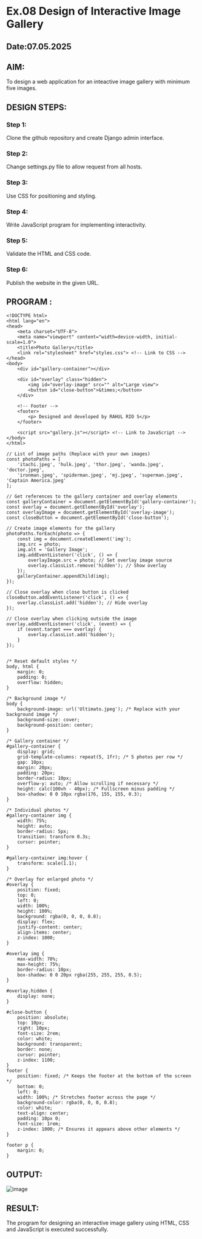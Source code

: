 # Ex.08 Design of Interactive Image Gallery
## Date:07.05.2025

## AIM:
To design a web application for an inteactive image gallery with minimum five images.

## DESIGN STEPS:

### Step 1:
Clone the github repository and create Django admin interface.

### Step 2:
Change settings.py file to allow request from all hosts.

### Step 3:
Use CSS for positioning and styling.

### Step 4:
Write JavaScript program for implementing interactivity.

### Step 5:
Validate the HTML and CSS code.

### Step 6:
Publish the website in the given URL.

## PROGRAM :
```
<!DOCTYPE html>
<html lang="en">
<head>
    <meta charset="UTF-8">
    <meta name="viewport" content="width=device-width, initial-scale=1.0">
    <title>Photo Gallery</title>
    <link rel="stylesheet" href="styles.css"> <!-- Link to CSS -->
</head>
<body>
    <div id="gallery-container"></div>

    <div id="overlay" class="hidden">
        <img id="overlay-image" src="" alt="Large view">
        <button id="close-button">&times;</button>
    </div>

    <!-- Footer -->
    <footer>
        <p> Designed and developed by RAHUL RIO S</p>
    </footer>

    <script src="gallery.js"></script> <!-- Link to JavaScript -->
</body>
</html>

// List of image paths (Replace with your own images)
const photoPaths = [
    'itachi.jpeg', 'hulk.jpeg', 'thor.jpeg', 'wanda.jpeg', 'doctor.jpeg',
    'ironman.jpeg', 'spiderman.jpeg', 'mj.jpeg', 'superman.jpeg', 'Captain America.jpeg'
];

// Get references to the gallery container and overlay elements
const galleryContainer = document.getElementById('gallery-container');
const overlay = document.getElementById('overlay');
const overlayImage = document.getElementById('overlay-image');
const closeButton = document.getElementById('close-button');

// Create image elements for the gallery
photoPaths.forEach(photo => {
    const img = document.createElement('img');
    img.src = photo;
    img.alt = 'Gallery Image';
    img.addEventListener('click', () => {
        overlayImage.src = photo; // Set overlay image source
        overlay.classList.remove('hidden'); // Show overlay
    });
    galleryContainer.appendChild(img);
});

// Close overlay when close button is clicked
closeButton.addEventListener('click', () => {
    overlay.classList.add('hidden'); // Hide overlay
});

// Close overlay when clicking outside the image
overlay.addEventListener('click', (event) => {
    if (event.target === overlay) {
        overlay.classList.add('hidden');
    }
});


/* Reset default styles */
body, html {
    margin: 0;
    padding: 0;
    overflow: hidden;
}

/* Background image */
body {
    background-image: url('Ultimato.jpeg'); /* Replace with your background image */
    background-size: cover;
    background-position: center;
}

/* Gallery container */
#gallery-container {
    display: grid;
    grid-template-columns: repeat(5, 1fr); /* 5 photos per row */
    gap: 10px;
    margin: 20px;
    padding: 20px;
    border-radius: 10px;
    overflow-y: auto; /* Allow scrolling if necessary */
    height: calc(100vh - 40px); /* Fullscreen minus padding */
    box-shadow: 0 0 10px rgba(176, 155, 155, 0.3);
}

/* Individual photos */
#gallery-container img {
    width: 75%;
    height: auto;
    border-radius: 5px;
    transition: transform 0.3s;
    cursor: pointer;
}

#gallery-container img:hover {
    transform: scale(1.1);
}

/* Overlay for enlarged photo */
#overlay {
    position: fixed;
    top: 0;
    left: 0;
    width: 100%;
    height: 100%;
    background: rgba(0, 0, 0, 0.8);
    display: flex;
    justify-content: center;
    align-items: center;
    z-index: 1000;
}

#overlay img {
    max-width: 70%;
    max-height: 75%;
    border-radius: 10px;
    box-shadow: 0 0 20px rgba(255, 255, 255, 0.5);
}

#overlay.hidden {
    display: none;
}

#close-button {
    position: absolute;
    top: 10px;
    right: 10px;
    font-size: 2rem;
    color: white;
    background: transparent;
    border: none;
    cursor: pointer;
    z-index: 1100;
}
footer {
    position: fixed; /* Keeps the footer at the bottom of the screen */
    bottom: 0;
    left: 0;
    width: 100%; /* Stretches footer across the page */
    background-color: rgba(0, 0, 0, 0.8);
    color: white;
    text-align: center;
    padding: 10px 0;
    font-size: 1rem;
    z-index: 1000; /* Ensures it appears above other elements */
}

footer p {
    margin: 0;
}

```

## OUTPUT:
![image](https://github.com/user-attachments/assets/f3ab9ce9-0e22-4943-a15d-b1996a45cab1)



## RESULT:
The program for designing an interactive image gallery using HTML, CSS and JavaScript is executed successfully.
